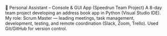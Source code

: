 🧠 Personal Assistant – Console & GUI App
(Speedrun Team Project) A 8-day team project developing an address book app in Python (Visual Studio IDE). My role: Scrum Master — leading meetings, task management, development, testing, and remote coordination (Slack, Zoom, Trello). Used Git/GitHub for version control.
